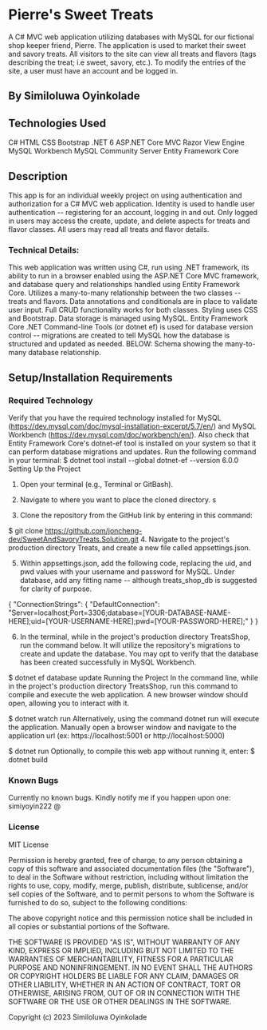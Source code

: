 # Pierre's Sweet Treats
A C# MVC web application utilizing databases with MySQL for our fictional shop keeper friend, Pierre. The application is used to market their sweet and savory treats. All visitors to the site can view all treats and flavors (tags describing the treat; i.e sweet, savory, etc.). To modify the entries of the site, a user must have an account and be logged in.

## By Similoluwa Oyinkolade

## Technologies Used
C#
HTML
CSS
Bootstrap
.NET 6
ASP.NET Core MVC
Razor View Engine
MySQL Workbench
MySQL Community Server
Entity Framework Core

## Description
This app is for an individual weekly project on using authentication and authorization for a C# MVC web application. Identity is used to handle user authentication -- registering for an account, logging in and out. Only logged in users may access the create, update, and delete aspects for treats and flavor classes. All users may read all treats and flavor details.

### Technical Details:
This web application was written using C#, run using .NET framework, its ability to run in a browser enabled using the ASP.NET Core MVC framework, and database query and relationships handled using Entity Framework Core.
Utilizes a many-to-many relationship between the two classes -- treats and flavors.
Data annotations and conditionals are in place to validate user input.
Full CRUD functionality works for both classes.
Styling uses CSS and Bootstrap.
Data storage is managed using MySQL. Entity Framework Core .NET Command-line Tools (or dotnet ef) is used for database version control -- migrations are created to tell MySQL how the database is structured and updated as needed.
BELOW: Schema showing the many-to-many database relationship.

## Setup/Installation Requirements
### Required Technology
Verify that you have the required technology installed for MySQL (https://dev.mysql.com/doc/mysql-installation-excerpt/5.7/en/) and MySQL Workbench (https://dev.mysql.com/doc/workbench/en/).
Also check that Entity Framework Core's dotnet-ef tool is installed on your system so that it can perform database migrations and updates. Run the following command in your terminal:
$ dotnet tool install --global dotnet-ef --version 6.0.0
Setting Up the Project
1. Open your terminal (e.g., Terminal or GitBash).

2. Navigate to where you want to place the cloned directory. s 
3. Clone the repository from the GitHub link by entering in this command:

$ git clone https://github.com/joncheng-dev/SweetAndSavoryTreats.Solution.git
4. Navigate to the project's production directory Treats, and create a new file called appsettings.json.

5. Within appsettings.json, add the following code, replacing the uid, and pwd values with your username and password for MySQL. Under database, add any fitting name -- although treats_shop_db is suggested for clarity of purpose.

{
  "ConnectionStrings": {
    "DefaultConnection": "Server=localhost;Port=3306;database=[YOUR-DATABASE-NAME-HERE];uid=[YOUR-USERNAME-HERE];pwd=[YOUR-PASSWORD-HERE];"
  }
}

6. In the terminal, while in the project's production directory TreatsShop, run the command below. It will utilize the repository's migrations to create and update the database. You may opt to verify that the database has been created successfully in MySQL Workbench.

$ dotnet ef database update
Running the Project
In the command line, while in the project's production directory TreatsShop, run this command to compile and execute the web application. A new browser window should open, allowing you to interact with it.

$ dotnet watch run
Alternatively, using the command dotnet run will execute the application. Manually open a browser window and navigate to the application url (ex: https://localhost:5001 or http://localhost:5000)

$ dotnet run
Optionally, to compile this web app without running it, enter:
$ dotnet build

### Known Bugs
Currently no known bugs. Kindly notify me if you happen upon one: simiyoyin222 @

### License
MIT License

Permission is hereby granted, free of charge, to any person obtaining a copy of this software and associated documentation files (the "Software"), to deal in the Software without restriction, including without limitation the rights to use, copy, modify, merge, publish, distribute, sublicense, and/or sell copies of the Software, and to permit persons to whom the Software is furnished to do so, subject to the following conditions:

The above copyright notice and this permission notice shall be included in all copies or substantial portions of the Software.

THE SOFTWARE IS PROVIDED "AS IS", WITHOUT WARRANTY OF ANY KIND, EXPRESS OR IMPLIED, INCLUDING BUT NOT LIMITED TO THE WARRANTIES OF MERCHANTABILITY, FITNESS FOR A PARTICULAR PURPOSE AND NONINFRINGEMENT. IN NO EVENT SHALL THE AUTHORS OR COPYRIGHT HOLDERS BE LIABLE FOR ANY CLAIM, DAMAGES OR OTHER LIABILITY, WHETHER IN AN ACTION OF CONTRACT, TORT OR OTHERWISE, ARISING FROM, OUT OF OR IN CONNECTION WITH THE SOFTWARE OR THE USE OR OTHER DEALINGS IN THE SOFTWARE.

Copyright (c) 2023 Similoluwa Oyinkolade